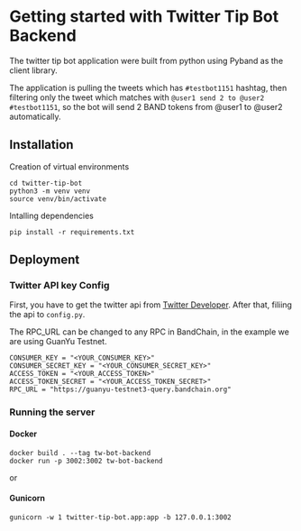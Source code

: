 # Getting started with Twitter Tip Bot Backend

The twitter tip bot application were built from python using Pyband as the client library.

The application is pulling the tweets which has `#testbot1151` hashtag, then filtering only the tweet which matches with `@user1 send 2 to @user2 #testbot1151`, so the bot will send 2 BAND tokens from @user1 to @user2 automatically.

## Installation

Creation of virtual environments

```
cd twitter-tip-bot
python3 -m venv venv
source venv/bin/activate
```

Intalling dependencies

```
pip install -r requirements.txt
```

## Deployment

### Twitter API key Config

First, you have to get the twitter api from [Twitter Developer](https://developer.twitter.com/en).
After that, filiing the api to `config.py`.

The RPC_URL can be changed to any RPC in BandChain, in the example we are using GuanYu Testnet.

```
CONSUMER_KEY = "<YOUR_CONSUMER_KEY>"
CONSUMER_SECRET_KEY = "<YOUR_CONSUMER_SECRET_KEY>"
ACCESS_TOKEN = "<YOUR_ACCESS_TOKEN>"
ACCESS_TOKEN_SECRET = "<YOUR_ACCESS_TOKEN_SECRET>"
RPC_URL = "https://guanyu-testnet3-query.bandchain.org"
```

### Running the server

#### Docker

```
docker build . --tag tw-bot-backend
docker run -p 3002:3002 tw-bot-backend
```

or

#### Gunicorn

```
gunicorn -w 1 twitter-tip-bot.app:app -b 127.0.0.1:3002
```
